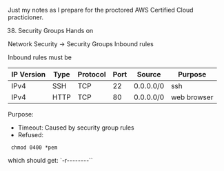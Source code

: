 Just my notes as I prepare for the proctored AWS Certified Cloud practicioner.






38. Security Groups Hands on

Network Security -> Security Groups
Inbound rules

Inbound rules must be

| IP Version | Type | Protocol | Port | Source     |   Purpose   |
|------------|------|----------|------|------------|-------------|
| IPv4       | SSH  | TCP      | 22   | 0.0.0.0/0  |     ssh     |
| IPv4       | HTTP | TCP      | 80   | 0.0.0.0/0  | web browser |


Purpose:
* Timeout: Caused by security group rules
* Refused:


```
 chmod 0400 *pem
```

which should get: `-r--------``
